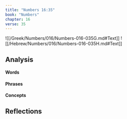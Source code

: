 ```yaml
---
title: "Numbers 16:35"
book: "Numbers"
chapter: 16
verse: 35
---
```

![[/Greek/Numbers/016/Numbers-016-035G.md#Text]]
![[/Hebrew/Numbers/016/Numbers-016-035H.md#Text]]

## Analysis

#### Words

#### Phrases

#### Concepts

## Reflections
